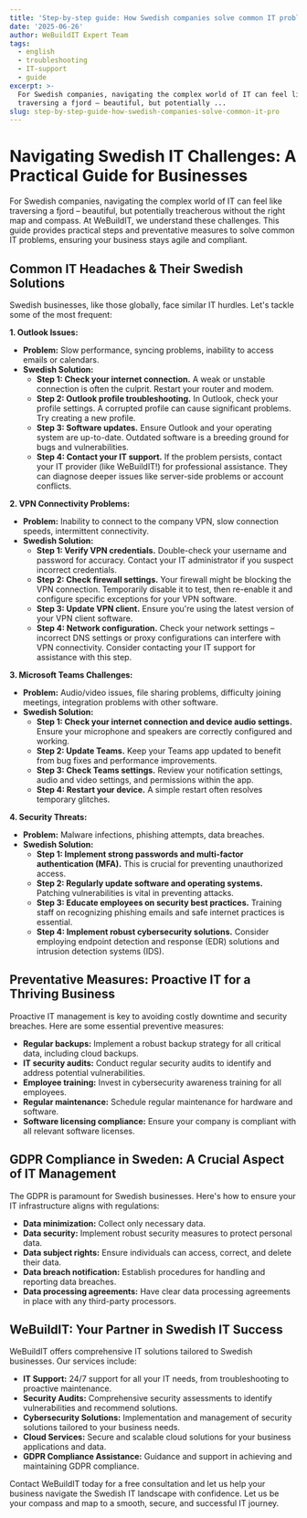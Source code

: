 ```yaml
---
title: 'Step-by-step guide: How Swedish companies solve common IT problems'
date: '2025-06-26'
author: WeBuildIT Expert Team
tags:
  - english
  - troubleshooting
  - IT-support
  - guide
excerpt: >-
  For Swedish companies, navigating the complex world of IT can feel like
  traversing a fjord – beautiful, but potentially ...
slug: step-by-step-guide-how-swedish-companies-solve-common-it-pro
---
```

# Navigating Swedish IT Challenges: A Practical Guide for Businesses

For Swedish companies, navigating the complex world of IT can feel like traversing a fjord – beautiful, but potentially treacherous without the right map and compass.  At WeBuildIT, we understand these challenges.  This guide provides practical steps and preventative measures to solve common IT problems, ensuring your business stays agile and compliant.

## Common IT Headaches & Their Swedish Solutions

Swedish businesses, like those globally, face similar IT hurdles. Let's tackle some of the most frequent:

**1. Outlook Issues:**

* **Problem:** Slow performance, syncing problems, inability to access emails or calendars.
* **Swedish Solution:**
    * **Step 1: Check your internet connection.**  A weak or unstable connection is often the culprit.  Restart your router and modem.
    * **Step 2:  Outlook profile troubleshooting.** In Outlook, check your profile settings.  A corrupted profile can cause significant problems.  Try creating a new profile.
    * **Step 3:  Software updates.** Ensure Outlook and your operating system are up-to-date. Outdated software is a breeding ground for bugs and vulnerabilities.
    * **Step 4: Contact your IT support.** If the problem persists, contact your IT provider (like WeBuildIT!) for professional assistance.  They can diagnose deeper issues like server-side problems or account conflicts.

**2. VPN Connectivity Problems:**

* **Problem:** Inability to connect to the company VPN, slow connection speeds, intermittent connectivity.
* **Swedish Solution:**
    * **Step 1: Verify VPN credentials.** Double-check your username and password for accuracy.  Contact your IT administrator if you suspect incorrect credentials.
    * **Step 2: Check firewall settings.** Your firewall might be blocking the VPN connection. Temporarily disable it to test, then re-enable it and configure specific exceptions for your VPN software.
    * **Step 3: Update VPN client.** Ensure you're using the latest version of your VPN client software.
    * **Step 4:  Network configuration.**  Check your network settings – incorrect DNS settings or proxy configurations can interfere with VPN connectivity.  Consider contacting your IT support for assistance with this step.


**3. Microsoft Teams Challenges:**

* **Problem:**  Audio/video issues, file sharing problems, difficulty joining meetings, integration problems with other software.
* **Swedish Solution:**
    * **Step 1: Check your internet connection and device audio settings.** Ensure your microphone and speakers are correctly configured and working.
    * **Step 2: Update Teams.**  Keep your Teams app updated to benefit from bug fixes and performance improvements.
    * **Step 3: Check Teams settings.** Review your notification settings, audio and video settings, and permissions within the app.
    * **Step 4:  Restart your device.** A simple restart often resolves temporary glitches.


**4. Security Threats:**

* **Problem:** Malware infections, phishing attempts, data breaches.
* **Swedish Solution:**
    * **Step 1: Implement strong passwords and multi-factor authentication (MFA).**  This is crucial for preventing unauthorized access.
    * **Step 2: Regularly update software and operating systems.** Patching vulnerabilities is vital in preventing attacks.
    * **Step 3: Educate employees on security best practices.**  Training staff on recognizing phishing emails and safe internet practices is essential.
    * **Step 4: Implement robust cybersecurity solutions.**  Consider employing endpoint detection and response (EDR) solutions and intrusion detection systems (IDS).


## Preventative Measures: Proactive IT for a Thriving Business

Proactive IT management is key to avoiding costly downtime and security breaches.  Here are some essential preventive measures:

* **Regular backups:** Implement a robust backup strategy for all critical data, including cloud backups.
* **IT security audits:** Conduct regular security audits to identify and address potential vulnerabilities.
* **Employee training:**  Invest in cybersecurity awareness training for all employees.
* **Regular maintenance:**  Schedule regular maintenance for hardware and software.
* **Software licensing compliance:** Ensure your company is compliant with all relevant software licenses.


## GDPR Compliance in Sweden: A Crucial Aspect of IT Management

The GDPR is paramount for Swedish businesses.  Here's how to ensure your IT infrastructure aligns with regulations:

* **Data minimization:** Collect only necessary data.
* **Data security:** Implement robust security measures to protect personal data.
* **Data subject rights:**  Ensure individuals can access, correct, and delete their data.
* **Data breach notification:**  Establish procedures for handling and reporting data breaches.
* **Data processing agreements:** Have clear data processing agreements in place with any third-party processors.


## WeBuildIT: Your Partner in Swedish IT Success

WeBuildIT offers comprehensive IT solutions tailored to Swedish businesses.  Our services include:

* **IT Support:**  24/7 support for all your IT needs, from troubleshooting to proactive maintenance.
* **Security Audits:**  Comprehensive security assessments to identify vulnerabilities and recommend solutions.
* **Cybersecurity Solutions:** Implementation and management of security solutions tailored to your business needs.
* **Cloud Services:** Secure and scalable cloud solutions for your business applications and data.
* **GDPR Compliance Assistance:** Guidance and support in achieving and maintaining GDPR compliance.

Contact WeBuildIT today for a free consultation and let us help your business navigate the Swedish IT landscape with confidence.  Let us be your compass and map to a smooth, secure, and successful IT journey.
